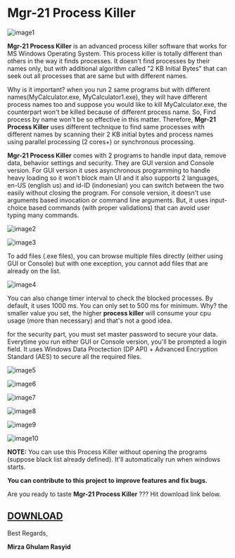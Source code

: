 # Mgr-21 Process Killer

![image1](https://raw.githubusercontent.com/mirzaevolution/Mgr21-Process-Killer/master/ScreenShots/images/dashboard.PNG)

**Mgr-21 Process Killer** is an advanced process killer software that works for MS Windows Operating System. This process killer is totally different than others in the way it finds processes. It doesn't find processes by their names only, but with additional algorithm called "2 KB Initial Bytes" that can seek out all processes that are same but with different names. 

Why is it important? when you run 2 same programs but with different names(MyCalculator.exe, MyCalculator1.exe), they will have different process names too and suppose you would like to kill MyCalculator.exe, the counterpart won't be killed because of different process name. So, Find process by name won't be so effective in this matter. Therefore, **Mgr-21 Process Killer** uses different technique to find same processes with different names by scanning their 2 KB initial bytes and process names using parallel processing (2 cores+) or synchronous processing. 

**Mgr-21 Process Killer** comes with 2 programs to handle input data, remove data, behavior settings and security. They are GUI version and Console version. For GUI version it uses asynchronous programming to handle heavy loading so it won't block main UI and it also supports 2 languages, en-US (english us) and id-ID (indonesian) you can switch between the two easily without closing the program. For console version, it doesn't use arguments based invocation or command line arguments. But, it uses input-choice based commands (with proper validations) that can avoid user typing many commands.

![image2](https://raw.githubusercontent.com/mirzaevolution/Mgr21-Process-Killer/master/ScreenShots/images/1.PNG)


![image3](https://raw.githubusercontent.com/mirzaevolution/Mgr21-Process-Killer/master/ScreenShots/images/2.PNG)


To add files (.exe files), you can browse multiple files directly (either using GUI or Console) but with one exception, you cannot add files that are already on the list.

![image4](https://raw.githubusercontent.com/mirzaevolution/Mgr21-Process-Killer/master/ScreenShots/images/3.PNG)

You can also change timer interval to check the blocked processes. By default, it uses 1000 ms. You can only set to 500 ms for minimum. Why? the smaller value you set, the higher **process killer** will consume your cpu usage (more than necessary) and that's not a good idea.

for the security part, you must set master password to secure your data. Everytime you run either GUI or Console version, you'll be prompted a login field. It uses Windows Data Proctection (DP API) + Advanced Encryption Standard (AES) to secure all the required files.

![image5](https://raw.githubusercontent.com/mirzaevolution/Mgr21-Process-Killer/master/ScreenShots/images/4.PNG)

![image6](https://raw.githubusercontent.com/mirzaevolution/Mgr21-Process-Killer/master/ScreenShots/images/5.PNG)

![image7](https://raw.githubusercontent.com/mirzaevolution/Mgr21-Process-Killer/master/ScreenShots/images/6.PNG)

![image8](https://raw.githubusercontent.com/mirzaevolution/Mgr21-Process-Killer/master/ScreenShots/images/7.PNG)

![image9](https://raw.githubusercontent.com/mirzaevolution/Mgr21-Process-Killer/master/ScreenShots/images/8.PNG)

![image10](https://raw.githubusercontent.com/mirzaevolution/Mgr21-Process-Killer/master/ScreenShots/images/9.PNG)





**NOTE:** You can use this Process Killer without opening the programs (suppose black list already defined). It'll automatically run when windows starts.



**You can contribute to this project to improve features and fix bugs.**

Are you ready to taste **Mgr-21 Process Killer** ??? Hit download link below.

## [DOWNLOAD](https://drive.google.com/file/d/10pv8Cbja2y6nS_VfByVlw0kxCLxbM08k/view?usp=sharing)


Best Regards,


**Mirza Ghulam Rasyid**
